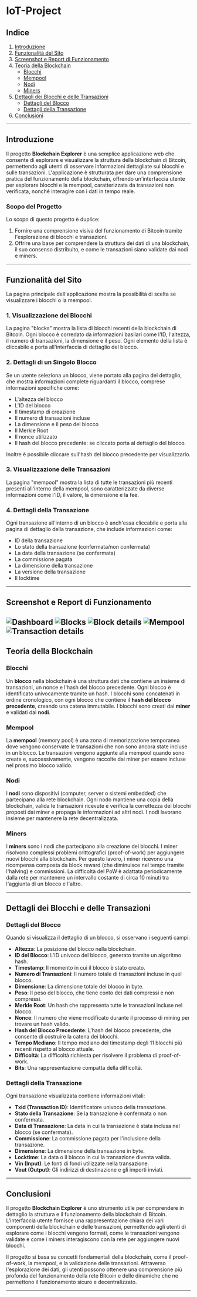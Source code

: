 # IoT-Project

## Indice

1. [Introduzione](#introduzione)
2. [Funzionalità del Sito](#funzionalità-del-sito)
3. [Screenshot e Report di Funzionamento](#screenshot-e-report-di-funzionamento)
4. [Teoria della Blockchain](#teoria-della-blockchain)
   - [Blocchi](#blocchi)
   - [Mempool](#mempool)
   - [Nodi](#nodi)
   - [Miners](#miners)
5. [Dettagli dei Blocchi e delle Transazioni](#dettagli-dei-blocchi-e-delle-transazioni)
   - [Dettagli del Blocco](#dettagli-del-blocco)
   - [Dettagli della Transazione](#dettagli-della-transazione)
6. [Conclusioni](#conclusioni)

---

## Introduzione

Il progetto **Blockchain Explorer** è una semplice applicazione web che consente di esplorare e visualizzare la struttura della blockchain di Bitcoin, permettendo agli utenti di osservare informazioni dettagliate sui blocchi e sulle transazioni. L'applicazione è strutturata per dare una comprensione pratica del funzionamento della blockchain, offrendo un'interfaccia utente per esplorare blocchi e la mempool, caratterizzata da transazioni non verificata, nonché interagire con i dati in tempo reale.

### Scopo del Progetto
Lo scopo di questo progetto è duplice:
1. Fornire una comprensione visiva del funzionamento di Bitcoin tramite l'esplorazione di blocchi e transazioni.
2. Offrire una base per comprendere la struttura dei dati di una blockchain, il suo consenso distribuito, e come le transazioni siano validate dai nodi e miners.

---

## Funzionalità del Sito

La pagina principale dell'applicazione mostra la possibilità di scelta se visualizzare i blocchi o la mempool.

### 1. Visualizzazione dei Blocchi

La pagina "blocks" mostra la lista di blocchi recenti della blockchain di Bitcoin. Ogni blocco è corredato da informazioni basilari come l'ID, l'altezza, il numero di transazioni, la dimensione e il peso. Ogni elemento della lista è cliccabile e porta all'interfaccia di dettaglio del blocco.

### 2. Dettagli di un Singolo Blocco

Se un utente seleziona un blocco, viene portato alla pagina del dettaglio, che mostra informazioni complete riguardanti il blocco, comprese informazioni specifiche come:
- L'altezza del blocco
- L'ID del blocco
- Il timestamp di creazione
- Il numero di transazioni incluse
- La dimensione e il peso del blocco
- Il Merkle Root
- Il nonce utilizzato
- Il hash del blocco precedente: se cliccato porta al dettaglio del blocco.

Inoltre è possibile cliccare sull'hash del blocco precedente per visualizzarlo.

### 3. Visualizzazione delle Transazioni

La pagina "mempool" mostra la lista di tutte le transazioni più recenti presenti all'interno della mempool, sono caratterizzate da diverse informazioni come l'ID, il valore, la dimensione e la fee.

### 4. Dettagli della Transazione

Ogni transazione all'interno di un blocco è anch'essa cliccabile e porta alla pagina di dettaglio della transazione, che include informazioni come:
- ID della transazione
- Lo stato della transazione (confermata/non confermata)
- La data della transazione (se confermata)
- La commissione pagata
- La dimensione della transazione
- La versione della transazione
- Il locktime

---

## Screenshot e Report di Funzionamento
![Dashboard](./images/dashboard.png)
![Blocks](./images/blocks.png)
![Block details](./images/block-details.png)
![Mempool](./images/mempool.png)
![Transaction details](./images/transaction-details.png)
---

## Teoria della Blockchain

### Blocchi

Un **blocco** nella blockchain è una struttura dati che contiene un insieme di transazioni, un nonce e l'hash del blocco precedente. Ogni blocco è identificato univocamente tramite un hash. I blocchi sono concatenati in ordine cronologico, con ogni blocco che contiene il **hash del blocco precedente**, creando una catena immutabile. I blocchi sono creati dai **miner** e validati dai **nodi**.

### Mempool

La **mempool** (memory pool) è una zona di memorizzazione temporanea dove vengono conservate le transazioni che non sono ancora state incluse in un blocco. Le transazioni vengono aggiunte alla mempool quando sono create e, successivamente, vengono raccolte dai miner per essere incluse nel prossimo blocco valido.

### Nodi

I **nodi** sono dispositivi (computer, server o sistemi embedded) che partecipano alla rete blockchain. Ogni nodo mantiene una copia della blockchain, valida le transazioni ricevute e verifica la correttezza dei blocchi proposti dai miner e propaga le informazioni ad altri nodi. I nodi lavorano insieme per mantenere la rete decentralizzata.

### Miners

I **miners** sono i nodi che partecipano alla creazione dei blocchi. I miner risolvono complessi problemi crittografici (proof-of-work) per aggiungere nuovi blocchi alla blockchain. Per questo lavoro, i miner ricevono una ricompensa composta da block reward (che diminuisce nel tempo tramite l'halving) e commissioni. La difficoltà del PoW è adattata periodicamente dalla rete per mantenere un intervallo costante di circa 10 minuti tra l'aggiunta di un blocco e l'altro.

---

## Dettagli dei Blocchi e delle Transazioni

### Dettagli del Blocco

Quando si visualizza il dettaglio di un blocco, si osservano i seguenti campi:

- **Altezza**: La posizione del blocco nella blockchain.
- **ID del Blocco**: L'ID univoco del blocco, generato tramite un algoritmo hash.
- **Timestamp**: Il momento in cui il blocco è stato creato.
- **Numero di Transazioni**: Il numero totale di transazioni incluse in quel blocco.
- **Dimensione**: La dimensione totale del blocco in byte.
- **Peso**: Il peso del blocco, che tiene conto dei dati compressi e non compressi.
- **Merkle Root**: Un hash che rappresenta tutte le transazioni incluse nel blocco.
- **Nonce**: Il numero che viene modificato durante il processo di mining per trovare un hash valido.
- **Hash del Blocco Precedente**: L'hash del blocco precedente, che consente di costruire la catena dei blocchi.
- **Tempo Mediano**: Il tempo mediano dei timestamp degli 11 blocchi più recenti rispetto al blocco attuale.
- **Difficoltà**: La difficoltà richiesta per risolvere il problema di proof-of-work.
- **Bits**: Una rappresentazione compatta della difficoltà.

### Dettagli della Transazione

Ogni transazione visualizzata contiene informazioni vitali:

- **Txid (Transaction ID)**: Identificatore univoco della transazione.
- **Stato della Transazione**: Se la transazione è confermata o non confermata.
- **Data di Transazione**: La data in cui la transazione è stata inclusa nel blocco (se confermata).
- **Commissione**: La commissione pagata per l'inclusione della transazione.
- **Dimensione**: La dimensione della transazione in byte.
- **Locktime**: La data o il blocco in cui la transazione diventa valida.
- **Vin (Input)**: Le fonti di fondi utilizzate nella transazione.
- **Vout (Output)**: Gli indirizzi di destinazione e gli importi inviati.

---

## Conclusioni

Il progetto **Blockchain Explorer** è uno strumento utile per comprendere in dettaglio la struttura e il funzionamento della blockchain di Bitcoin. L'interfaccia utente fornisce una rappresentazione chiara dei vari componenti della blockchain e delle transazioni, permettendo agli utenti di esplorare come i blocchi vengono formati, come le transazioni vengono validate e come i miners interagiscono con la rete per aggiungere nuovi blocchi.

Il progetto si basa su concetti fondamentali della blockchain, come il proof-of-work, la mempool, e la validazione delle transazioni. Attraverso l'esplorazione dei dati, gli utenti possono ottenere una comprensione più profonda del funzionamento della rete Bitcoin e delle dinamiche che ne permettono il funzionamento sicuro e decentralizzato.

---

